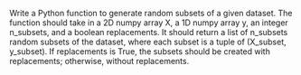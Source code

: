 Write a Python function to generate random subsets of a given dataset. The function should take in a 2D numpy array X, a 1D numpy array y, an integer n_subsets, and a boolean replacements. It should return a list of n_subsets random subsets of the dataset, where each subset is a tuple of (X_subset, y_subset). If replacements is True, the subsets should be created with replacements; otherwise, without replacements.
